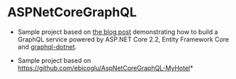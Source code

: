 # ASPNetCoreGraphQL
* Sample project based on <a href="https://fullstackmark.com/post/17/building-a-graphql-api-with-aspnet-core-2-and-entity-framework-core">the blog post</a> demonstrating how to build a GraphQL service powered by ASP.NET Core 2.2, Entity Framework Core and <a href="https://github.com/graphql-dotnet/graphql-dotnet" target="_blank">graphql-dotnet</a>.

* Sample project based on https://github.com/ebicoglu/AspNetCoreGraphQL-MyHotel*